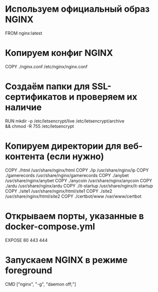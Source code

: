 # Используем официальный образ NGINX
FROM nginx:latest

# Копируем конфиг NGINX
COPY ./nginx.conf /etc/nginx/nginx.conf

# Создаём папки для SSL-сертификатов и проверяем их наличие
RUN mkdir -p /etc/letsencrypt/live /etc/letsencrypt/archive \
&& chmod -R 755 /etc/letsencrypt

# Копируем директории для веб-контента (если нужно)
COPY ./html /usr/share/nginx/html
COPY ./ip /usr/share/nginx/ip
COPY ./gamerecords /usr/share/nginx/gamerecords
COPY ./anybet /usr/share/nginx/anybet
COPY ./anycoin /usr/share/nginx/anycoin
COPY ./ardu /usr/share/nginx/ardu
COPY ./it-startup /usr/share/nginx/it-startup
COPY ./site1 /usr/share/nginx/html/site1
COPY ./site2 /usr/share/nginx/html/site2
COPY ./certbot/www /var/www/certbot

# Открываем порты, указанные в docker-compose.yml
EXPOSE 80 443 444

# Запускаем NGINX в режиме foreground
CMD ["nginx", "-g", "daemon off;"]



